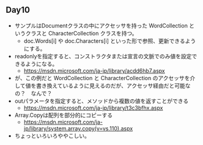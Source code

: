 ## Day10

* サンプルはDocumentクラスの中にアクセッサを持った WordCollection というクラスと CharacterCollection クラスを持つ。
    * doc.Words[i] や doc.Characters[i] といった形で参照、更新できるようにする。
* readonlyを指定すると、コンストラクタまたは宣言の文脈でのみ値を設定できるようになる。
    * https://msdn.microsoft.com/ja-jp/library/acdd6hb7.aspx
* が、この例だと WordCollection と CharacterCollection のアクセッサを介して値を書き換えているように見えるのだが、アクセッサ経由だと可能なの？　なんで？
* outパラメータを指定すると、メソッドから複数の値を返すことができる
    * https://msdn.microsoft.com/ja-jp/library/t3c3bfhx.aspx
* Array.Copyは配列を部分的にコピーする
    * https://msdn.microsoft.com/ja-jp/library/system.array.copy(v=vs.110).aspx
* ちょっといろいろややこしい。
